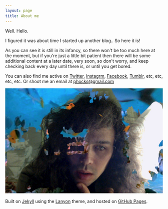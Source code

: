 ```yaml
---
layout: page
title: About me
---
```


Well. Hello.

I figured it was about time I started up another blog.. So here it is!

As you can see it is still in its infancy, so there won't be too much here at the moment, but if you're just a little bit patient then there will be some additional content at a later date, very soon, so don't worry, and keep checking back every day until there is, or until you get bored.

You can also find me active on [Twitter](https://twitter.com/phocks), [Instagrm](http://instagram.com/phocks), [Facebook](https://facebook.com/phocks), [Tumblr](http://phocks.tumblr.com/), etc, etc, etc, etc. Or shoot me an email at [phocks@gmail.com](mailto:phocks@gmail.com)

![A picture of me.](public/img/josh-messiah.jpg)

Built on [Jekyll](http://jekyllrb.com/) using the [Lanyon](http://lanyon.getpoole.com/) theme, and hosted on [GitHub Pages](https://pages.github.com/).